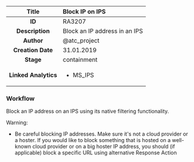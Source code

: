 | Title                       |  Block IP on IPS         |
|:---------------------------:|:--------------------|
| **ID**                      | RA3207            |
| **Description**             | Block an IP address in an IPS   |
| **Author**                  | @atc_project        |
| **Creation Date**           | 31.01.2019 |
| **Stage**                   | containment         |
| **Linked Analytics** |<ul><li>MS_IPS</li></ul>|

### Workflow

Block an IP address on an IPS using its native filtering functionality.  

Warning:  

- Be careful blocking IP addresses. Make sure it's not a cloud provider or a hoster. If you would like to block something that is hosted on a well-known cloud provider or on a big hoster IP address, you should (if applicable) block a specific URL using alternative Response Action   
